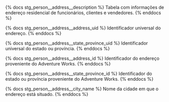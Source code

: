 {% docs stg_person__address__description %}
Tabela com informações de endereço residencial de funcionários, clientes e vendedores.
{% enddocs %}

{% docs stg_person__address__address_uid %}
Identificador universal do endereço.
{% enddocs %}

{% docs stg_person__address__state_province_uid %}
Identificador universal do estado ou província.
{% enddocs %}

{% docs stg_person__address__address_id %}
Identificador do endereço proveniente do Adventure Works.
{% enddocs %}

{% docs stg_person__address__state_province_id %}
Identificador do estado ou província proveniente do Adventure Works.
{% enddocs %}

{% docs stg_person__address__city_name %}
Nome da cidade em que o endereço está situado.
{% enddocs %}
